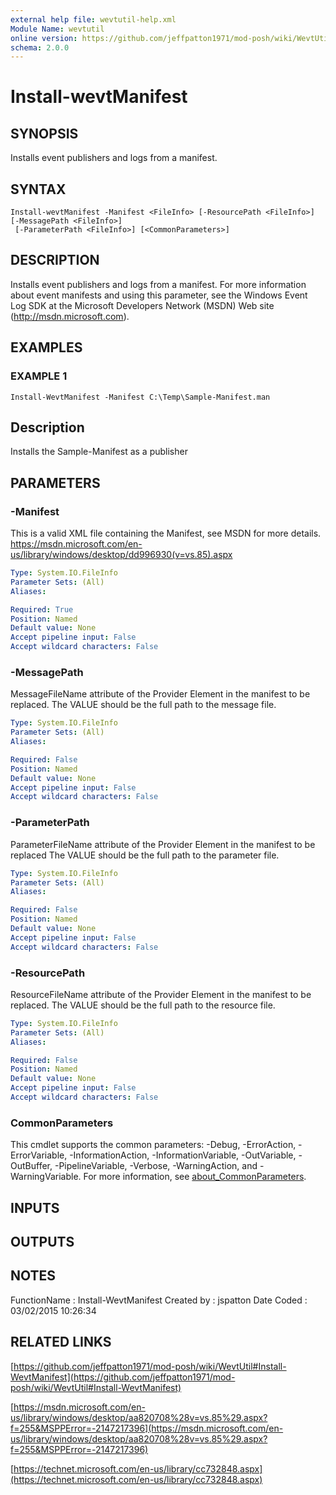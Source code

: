 ```yaml
---
external help file: wevtutil-help.xml
Module Name: wevtutil
online version: https://github.com/jeffpatton1971/mod-posh/wiki/WevtUtil#Install-WevtManifest
schema: 2.0.0
---
```


# Install-wevtManifest

## SYNOPSIS
Installs event publishers and logs from a manifest.

## SYNTAX

```
Install-wevtManifest -Manifest <FileInfo> [-ResourcePath <FileInfo>] [-MessagePath <FileInfo>]
 [-ParameterPath <FileInfo>] [<CommonParameters>]
```

## DESCRIPTION
Installs event publishers and logs from a manifest.
For more
information about event manifests and using this parameter, see
the Windows Event Log SDK at the Microsoft Developers Network
(MSDN) Web site (http://msdn.microsoft.com).

## EXAMPLES

### EXAMPLE 1
```
Install-WevtManifest -Manifest C:\Temp\Sample-Manifest.man
```

Description
-----------
Installs the Sample-Manifest as a publisher

## PARAMETERS

### -Manifest
This is a valid XML file containing the Manifest, see MSDN for
more details.
https://msdn.microsoft.com/en-us/library/windows/desktop/dd996930(v=vs.85).aspx

```yaml
Type: System.IO.FileInfo
Parameter Sets: (All)
Aliases:

Required: True
Position: Named
Default value: None
Accept pipeline input: False
Accept wildcard characters: False
```

### -MessagePath
MessageFileName attribute of the Provider Element in the manifest to be replaced.
The VALUE should be the full path to the message file.

```yaml
Type: System.IO.FileInfo
Parameter Sets: (All)
Aliases:

Required: False
Position: Named
Default value: None
Accept pipeline input: False
Accept wildcard characters: False
```

### -ParameterPath
ParameterFileName attribute of the Provider Element in the manifest to be replaced
The VALUE should be the full path to the parameter file.

```yaml
Type: System.IO.FileInfo
Parameter Sets: (All)
Aliases:

Required: False
Position: Named
Default value: None
Accept pipeline input: False
Accept wildcard characters: False
```

### -ResourcePath
ResourceFileName attribute of the Provider Element in the manifest to be
replaced.
The VALUE should be the full path to the resource file.

```yaml
Type: System.IO.FileInfo
Parameter Sets: (All)
Aliases:

Required: False
Position: Named
Default value: None
Accept pipeline input: False
Accept wildcard characters: False
```

### CommonParameters
This cmdlet supports the common parameters: -Debug, -ErrorAction, -ErrorVariable, -InformationAction, -InformationVariable, -OutVariable, -OutBuffer, -PipelineVariable, -Verbose, -WarningAction, and -WarningVariable. For more information, see [about_CommonParameters](http://go.microsoft.com/fwlink/?LinkID=113216).

## INPUTS

## OUTPUTS

## NOTES
FunctionName : Install-WevtManifest
Created by   : jspatton
Date Coded   : 03/02/2015 10:26:34

## RELATED LINKS

[https://github.com/jeffpatton1971/mod-posh/wiki/WevtUtil#Install-WevtManifest](https://github.com/jeffpatton1971/mod-posh/wiki/WevtUtil#Install-WevtManifest)

[https://msdn.microsoft.com/en-us/library/windows/desktop/aa820708%28v=vs.85%29.aspx?f=255&MSPPError=-2147217396](https://msdn.microsoft.com/en-us/library/windows/desktop/aa820708%28v=vs.85%29.aspx?f=255&MSPPError=-2147217396)

[https://technet.microsoft.com/en-us/library/cc732848.aspx](https://technet.microsoft.com/en-us/library/cc732848.aspx)

